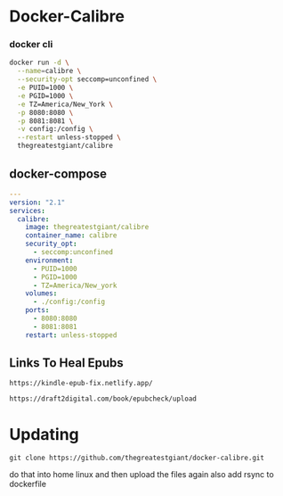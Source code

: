 # Docker-Calibre
### docker cli 

```bash
docker run -d \
  --name=calibre \
  --security-opt seccomp=unconfined \
  -e PUID=1000 \
  -e PGID=1000 \
  -e TZ=America/New_York \
  -p 8080:8080 \
  -p 8081:8081 \
  -v config:/config \
  --restart unless-stopped \
  thegreatestgiant/calibre
```

## docker-compose

```yaml
---
version: "2.1"
services:
  calibre:
    image: thegreatestgiant/calibre
    container_name: calibre
    security_opt:
      - seccomp:unconfined
    environment:
      - PUID=1000
      - PGID=1000
      - TZ=America/New_york
    volumes:
      - ./config:/config
    ports:
      - 8080:8080
      - 8081:8081
    restart: unless-stopped
```

## Links To Heal Epubs

```
https://kindle-epub-fix.netlify.app/
```
```
https://draft2digital.com/book/epubcheck/upload
```

# Updating
```
git clone https://github.com/thegreatestgiant/docker-calibre.git
```
do that into home linux and then upload the files again
also add rsync to dockerfile
